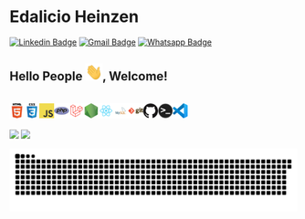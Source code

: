 # Edalicio Heinzen

[![Linkedin Badge](https://img.shields.io/badge/-LinkedIn-blue?style=for-the-badge&logo=Linkedin&logoColor=white)](https://www.linkedin.com/in/edalicio-heinzen/)
[![Gmail Badge](https://img.shields.io/badge/-Gmail-c14438?style=for-the-badge&logo=Gmail&logoColor=white)](mailto:edalicio.thais@gmail.com) 
[![Whatsapp Badge](https://img.shields.io/badge/-Whatsapp-075E54?style=for-the-badge&logo=whatsapp&labelColor=075E54&link=https://wa.me/5547997975748?text=Hello%21)](https://wa.me/5547997975748?text=Hello%21)

## Hello People <img src="https://github.com/edalicioh/edalicioh/blob/main/wave.gif" width="30px" height="30px" />, Welcome!
</br>
<div>
<img align="left" alt="HTML5" width="26px" src="https://raw.githubusercontent.com/github/explore/80688e429a7d4ef2fca1e82350fe8e3517d3494d/topics/html/html.png" /><img align="left" alt="CSS3" width="26px" src="https://raw.githubusercontent.com/github/explore/80688e429a7d4ef2fca1e82350fe8e3517d3494d/topics/css/css.png" />
<img align="left" alt="JavaScript" width="26px" src="https://raw.githubusercontent.com/github/explore/80688e429a7d4ef2fca1e82350fe8e3517d3494d/topics/javascript/javascript.png" />
<img align="left" alt="php" width="26px" src="https://raw.githubusercontent.com/github/explore/80688e429a7d4ef2fca1e82350fe8e3517d3494d/topics/php/php.png" /> <img align="left" alt="laravel" width="26px" src="https://raw.githubusercontent.com/github/explore/80688e429a7d4ef2fca1e82350fe8e3517d3494d/topics/laravel/laravel.png" />
<img align="left" alt="Node.js" width="26px" src="https://raw.githubusercontent.com/github/explore/80688e429a7d4ef2fca1e82350fe8e3517d3494d/topics/nodejs/nodejs.png" />
<img align="left" alt="React" width="26px" src="https://raw.githubusercontent.com/github/explore/80688e429a7d4ef2fca1e82350fe8e3517d3494d/topics/react/react.png" />
<img align="left" alt="MySQL" width="26px" src="https://raw.githubusercontent.com/github/explore/80688e429a7d4ef2fca1e82350fe8e3517d3494d/topics/mysql/mysql.png" />
<img align="left" alt="Git" width="26px" src="https://raw.githubusercontent.com/github/explore/80688e429a7d4ef2fca1e82350fe8e3517d3494d/topics/git/git.png" />
<img align="left" alt="GitHub" width="26px" src="https://raw.githubusercontent.com/github/explore/78df643247d429f6cc873026c0622819ad797942/topics/github/github.png" />
<img alt="Visual Studio Code" width="26px" src="https://raw.githubusercontent.com/github/explore/80688e429a7d4ef2fca1e82350fe8e3517d3494d/topics/visual-studio-code/visual-studio-code.png" />
<img align="left" alt="Terminal" width="26px" src="https://raw.githubusercontent.com/github/explore/80688e429a7d4ef2fca1e82350fe8e3517d3494d/topics/terminal/terminal.png" />
  </div>
</br>
<div >
  <img height="192" src="https://github-readme-stats.vercel.app/api?username=edalicioh&theme=dracula&include_all_commits=true&count_private=true"/>
  <img height="192" src="https://github-readme-stats.vercel.app/api/top-langs/?username=edalicioh&theme=dracula&include_all_commits=true&count_private=true"/>
</div>

![Snake animation](https://raw.githubusercontent.com/edalicioh/edalicioh/main/github-contribution-grid-snake.svg)


